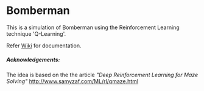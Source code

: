 # Bomberman

This is a simulation of Bomberman using the Reinforcement Learning technique 'Q-Learning'.

Refer [Wiki](https://github.com/InduManimaran/Bomberman/wiki) for documentation.

##### Acknowledgements:
The idea is based on the the article *"Deep Reinforcement Learning for Maze Solving"* http://www.samyzaf.com/ML/rl/qmaze.html
